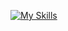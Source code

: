 [![My Skills](https://skillicons.dev/icons?i=solidity,react,ipfs,js,jquery,laravel,php,mysql,html,bootstrap,css)](https://skillicons.dev)
